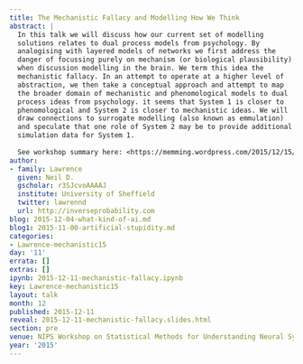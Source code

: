 ```yaml
---
title: The Mechanistic Fallacy and Modelling How We Think
abstract: |
  In this talk we will discuss how our current set of modelling
  solutions relates to dual process models from psychology. By
  analogising with layered models of networks we first address the
  danger of focussing purely on mechanism (or biological plausibility)
  when discussion modelling in the brain. We term this idea the
  mechanistic fallacy. In an attempt to operate at a higher level of
  abstraction, we then take a conceptual approach and attempt to map
  the broader domain of mechanistic and phenomological models to dual
  process ideas from psychology. it seems that System 1 is closer to
  phenomological and System 2 is closer to mechanistic ideas. We will
  draw connections to surrogate modelling (also known as emmulation)
  and speculate that one role of System 2 may be to provide additional
  simulation data for System 1.
  
  See workshop summary here: <https://memming.wordpress.com/2015/12/15/nips-2015-workshops/>
author:
- family: Lawrence
  given: Neil D.
  gscholar: r3SJcvoAAAAJ
  institute: University of Sheffield
  twitter: lawrennd
  url: http://inverseprobability.com
blog: 2015-12-04-what-kind-of-ai.md
blog1: 2015-11-00-artificial-stupidity.md
categories:
- Lawrence-mechanistic15
day: '11'
errata: []
extras: []
ipynb: 2015-12-11-mechanistic-fallacy.ipynb
key: Lawrence-mechanistic15
layout: talk
month: 12
published: 2015-12-11
reveal: 2015-12-11-mechanistic-fallacy.slides.html
section: pre
venue: NIPS Workshop on Statistical Methods for Understanding Neural Systems
year: '2015'
---
```

